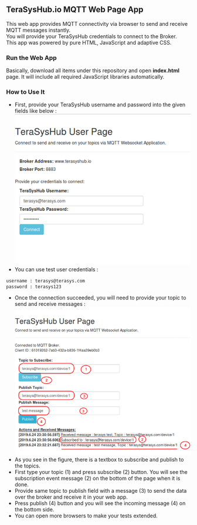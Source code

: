 ## TeraSysHub.io MQTT Web Page App
This web app provides MQTT connectivity via browser to send and receive MQTT messages instantly.  
You will provide your TeraSysHub credentials to connect to the Broker.  
This app was powered by pure HTML, JavaScript and adaptive CSS.  
### Run the Web App
Basically, download all items under this repository and open **index.html** page. It will include all required JavaScript libraries automatically.
### How to Use It
* First, provide your TeraSysHub username and password into the given fields like below :
![Alt text](img/userpage.png?raw=true "Connect page")
* You can use test user credentials :
```
username : terasys@terasys.com
password : terasys123
```
* Once the connection succeeded, you will need to provide your topic to send and receive messages :
![Alt text](img/pubsub.png?raw=true "Connect page")
* As you see in the figure, there is a textbox to subscribe and publish to the topics.
* First type your topic (1) and press subscribe (2) button. You will see the subscription event message (2) on the bottom of the page when it is done. 
* Provide same topic to publish field with a message (3) to send the data over the broker and receive it in your web app.
* Press publish (4) button and you will see the incoming message (4) on the bottom side.
* You can open more browsers to make your tests extended.